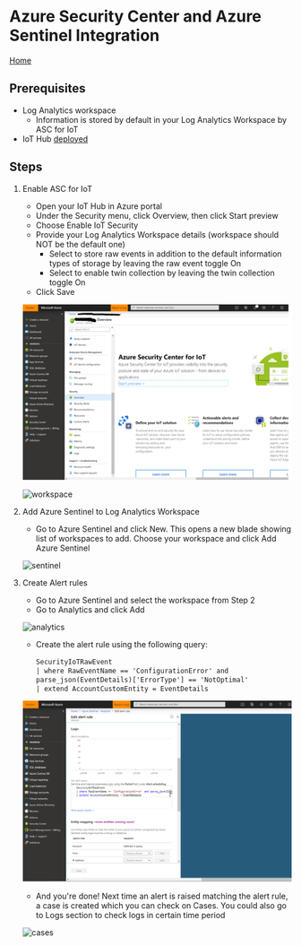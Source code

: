# Azure Security Center and Azure Sentinel Integration

[Home](readme.md)

## Prerequisites

* Log Analytics workspace
  * Information is stored by default in your Log Analytics Workspace by ASC for IoT
* IoT Hub [deployed](readme.md)

## Steps

1. Enable ASC for IoT
   * Open your IoT Hub in Azure portal
   * Under the Security menu, click Overview, then click Start preview
   * Choose Enable IoT Security
   * Provide your Log Analytics Workspace details (workspace should NOT be the default one)
     * Select to store raw events in addition to the default information types of storage by leaving the raw event toggle On
     * Select to enable twin collection by leaving the twin collection toggle On
   * Click Save

   ![enable](../media/asc1.PNG)
  
   ![workspace](../media/asc2.png)

2. Add Azure Sentinel to Log Analytics Workspace
   * Go to Azure Sentinel and click New. This opens a new blade showing list of workspaces to add. Choose your workspace and click Add Azure Sentinel

   ![sentinel](../media/asc3.png)

3. Create Alert rules
   * Go to Azure Sentinel and select the workspace from Step 2
   * Go to Analytics and click Add

   ![analytics](../media/asc4.png)

   * Create the alert rule using the following query:

     ```text
     SecurityIoTRawEvent
     | where RawEventName == 'ConfigurationError' and parse_json(EventDetails)['ErrorType'] == 'NotOptimal'
     | extend AccountCustomEntity = EventDetails
     ```

   ![alertrule](../media/asc5.PNG)

   * And you're done! Next time an alert is raised matching the alert rule, a case is created which you can check on Cases. You could also go to Logs section to check logs in certain time period

   ![cases](../media/asc6.png)
